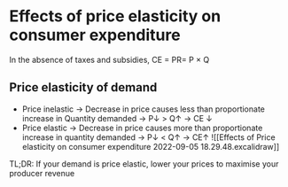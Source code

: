 # Effects of price elasticity on consumer expenditure

In the absence of taxes and subsidies, CE = PR= P × Q

## Price elasticity of demand
- Price inelastic -> Decrease in price causes less than proportionate increase in Quantity demanded -> P↓ > Q↑ -> CE ↓
- Price elastic -> Decrease in price causes more than proportionate increase in quantity demanded -> P↓ < Q↑ -> CE↑
![[Effects of Price elasticity on consumer expenditure 2022-09-05 18.29.48.excalidraw]]

TL;DR: If your demand is price elastic, lower your prices to maximise your producer revenue
